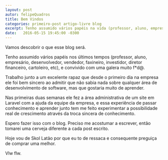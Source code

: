 ```yaml
---
layout: post
autor: felipeQuadros
title: Bem Vindos
categories: primeiro-post artigo-livre blog
excerpt: Tenho assumido vários papéis na vida (professor, aluno, empresário, desenvolvedor, vendedor, faxineiro, investidor, diretor financeiro, cartoleiro, etc), e convivido com uma galera muito f*d@.
date:   2016-05-15 19:45:00 -0300
---
```

Vamos descobrir o que esse blog será.

Tenho assumido vários papéis nos últimos tempos (professor, aluno, empresário, desenvolvedor, vendedor, faxineiro, investidor, diretor financeiro, cartoleiro, etc), e convivido com uma galera muito f*d@.

Trabalho junto a um excelente rapaz que desde o primeiro dia na empresa ele foi bem sincero ao admitir que não sabia nada sobre qualquer área de desenvolvimento de software, mas que gostaria muito de aprender.

Nas primeiras duas semanas ele fez a área administrativa de um site em Laravel com a ajuda da equipe da empresa, e essa experiência de passar conhecimento e aprender junto tem me feito experimentar a possibilidade real de crescimento através da troca sincera de conhecimento.

Espero fazer isso com o blog. Preciso me acostumar a escrever, então tomarei uma cerveja diferente a cada post escrito.

Hoje vou de Skol Latão por que eu to de ressaca e consequente preguiça de comprar uma melhor.

Vlw flw.
